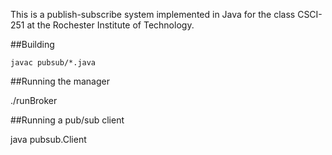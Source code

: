 This is a publish-subscribe system implemented in Java for the class CSCI-251 at the Rochester Institute of Technology.

##Building


`javac pubsub/*.java`


##Running the manager

./runBroker

##Running a pub/sub client

java pubsub.Client


